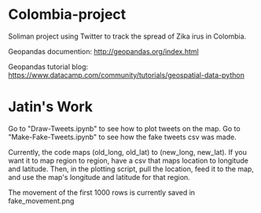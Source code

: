 # Colombia-project
Soliman project using Twitter to track the spread of Zika irus in Colombia.

Geopandas documention: http://geopandas.org/index.html

Geopandas tutorial blog: https://www.datacamp.com/community/tutorials/geospatial-data-python

# Jatin's Work

Go to "Draw-Tweets.ipynb" to see how to plot tweets on the map.
Go to "Make-Fake-Tweets.ipynb" to see how the fake tweets csv was made.

Currently, the code maps (old_long, old_lat) to (new_long, new_lat). If you want it to map region to region, have a csv that maps location to longitude and latitude. Then, in the plotting script, pull the location, feed it to the map, and use the map's longitude and latitude for that region.

The movement of the first 1000 rows is currently saved in fake_movement.png
